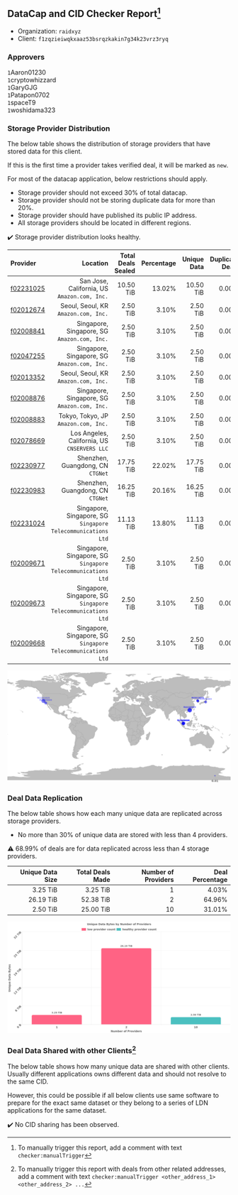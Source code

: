 ## DataCap and CID Checker Report[^1]
 - Organization: `raidxyz`
 - Client: `f1zqzieiwqkxaaz53bsrqzkakin7g34k23vrz3ryq`
### Approvers
`1`Aaron01230<br/>`1`cryptowhizzard<br/>`1`GaryGJG<br/>`1`Patapon0702<br/>`1`spaceT9<br/>`1`woshidama323

### Storage Provider Distribution
The below table shows the distribution of storage providers that have stored data for this client.

If this is the first time a provider takes verified deal, it will be marked as `new`.

For most of the datacap application, below restrictions should apply.
 - Storage provider should not exceed 30% of total datacap.
 - Storage provider should not be storing duplicate data for more than 20%.
 - Storage provider should have published its public IP address.
 - All storage providers should be located in different regions.

✔️ Storage provider distribution looks healthy.

| Provider                                              |                                                        Location | Total Deals Sealed | Percentage | Unique Data | Duplicate Deals |
| :---------------------------------------------------- | --------------------------------------------------------------: | -----------------: | ---------: | ----------: | --------------: |
| [f02231025](https://filfox.info/en/address/f02231025) |                 San Jose, California, US<br/>`Amazon.com, Inc.` |          10.50 TiB |     13.02% |   10.50 TiB |           0.00% |
| [f02012674](https://filfox.info/en/address/f02012674) |                         Seoul, Seoul, KR<br/>`Amazon.com, Inc.` |           2.50 TiB |      3.10% |    2.50 TiB |           0.00% |
| [f02008841](https://filfox.info/en/address/f02008841) |                 Singapore, Singapore, SG<br/>`Amazon.com, Inc.` |           2.50 TiB |      3.10% |    2.50 TiB |           0.00% |
| [f02047255](https://filfox.info/en/address/f02047255) |                 Singapore, Singapore, SG<br/>`Amazon.com, Inc.` |           2.50 TiB |      3.10% |    2.50 TiB |           0.00% |
| [f02013352](https://filfox.info/en/address/f02013352) |                         Seoul, Seoul, KR<br/>`Amazon.com, Inc.` |           2.50 TiB |      3.10% |    2.50 TiB |           0.00% |
| [f02008876](https://filfox.info/en/address/f02008876) |                 Singapore, Singapore, SG<br/>`Amazon.com, Inc.` |           2.50 TiB |      3.10% |    2.50 TiB |           0.00% |
| [f02008883](https://filfox.info/en/address/f02008883) |                         Tokyo, Tokyo, JP<br/>`Amazon.com, Inc.` |           2.50 TiB |      3.10% |    2.50 TiB |           0.00% |
| [f02078669](https://filfox.info/en/address/f02078669) |                 Los Angeles, California, US<br/>`CNSERVERS LLC` |           2.50 TiB |      3.10% |    2.50 TiB |           0.00% |
| [f02230977](https://filfox.info/en/address/f02230977) |                            Shenzhen, Guangdong, CN<br/>`CTGNet` |          17.75 TiB |     22.02% |   17.75 TiB |           0.00% |
| [f02230983](https://filfox.info/en/address/f02230983) |                            Shenzhen, Guangdong, CN<br/>`CTGNet` |          16.25 TiB |     20.16% |   16.25 TiB |           0.00% |
| [f02231024](https://filfox.info/en/address/f02231024) | Singapore, Singapore, SG<br/>`Singapore Telecommunications Ltd` |          11.13 TiB |     13.80% |   11.13 TiB |           0.00% |
| [f02009671](https://filfox.info/en/address/f02009671) | Singapore, Singapore, SG<br/>`Singapore Telecommunications Ltd` |           2.50 TiB |      3.10% |    2.50 TiB |           0.00% |
| [f02009673](https://filfox.info/en/address/f02009673) | Singapore, Singapore, SG<br/>`Singapore Telecommunications Ltd` |           2.50 TiB |      3.10% |    2.50 TiB |           0.00% |
| [f02009668](https://filfox.info/en/address/f02009668) | Singapore, Singapore, SG<br/>`Singapore Telecommunications Ltd` |           2.50 TiB |      3.10% |    2.50 TiB |           0.00% |

<img src="https://raw.githubusercontent.com/data-preservation-programs/filplus-checker-assets/main/filecoin-project/filecoin-plus-large-datasets/issues/1656/1690337052791.png"/>

### Deal Data Replication
The below table shows how each many unique data are replicated across storage providers.

- No more than 30% of unique data are stored with less than 4 providers.

⚠️ 68.99% of deals are for data replicated across less than 4 storage providers.

| Unique Data Size | Total Deals Made | Number of Providers | Deal Percentage |
| ---------------: | ---------------: | ------------------: | --------------: |
|         3.25 TiB |         3.25 TiB |                   1 |           4.03% |
|        26.19 TiB |        52.38 TiB |                   2 |          64.96% |
|         2.50 TiB |        25.00 TiB |                  10 |          31.01% |

<img src="https://raw.githubusercontent.com/data-preservation-programs/filplus-checker-assets/main/filecoin-project/filecoin-plus-large-datasets/issues/1656/1690337054019.png"/>

### Deal Data Shared with other Clients[^3]
The below table shows how many unique data are shared with other clients.
Usually different applications owns different data and should not resolve to the same CID.

However, this could be possible if all below clients use same software to prepare for the exact same dataset or they belong to a series of LDN applications for the same dataset.

✔️ No CID sharing has been observed.

[^1]: To manually trigger this report, add a comment with text `checker:manualTrigger`

[^2]: Deals from those addresses are combined into this report as they are specified with `checker:manualTrigger`

[^3]: To manually trigger this report with deals from other related addresses, add a comment with text `checker:manualTrigger <other_address_1> <other_address_2> ...`
